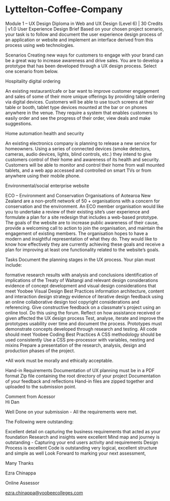 # Lyttelton-Coffee-Company
Module 1 – UX Design
Diploma in Web and UX Design  (Level 6) | 30 Credits | v1.0
User Experience Design
Brief
Based on your chosen project scenario, your task is to follow and document the user experience design process of an application or website and implement an interface derived from this process using web technologies.

Scenarios
Creating new ways for customers to engage with your brand can be a great way to increase awareness and drive sales. You are to develop a prototype that has been developed through a UX design process. Select one scenario from below.

Hospitality digital ordering

An existing restaurant/cafe or bar want to improve customer engagement and sales of some of their more unique offerings by providing table ordering via digital devices. Customers will be able to use touch screens at their table or booth, tablet type devices mounted at the bar or on phones anywhere in the venue. They require a system that enables customers to easily order and see the progress of their order, view deals and make suggestions.

Home automation health and security

An existing electronics company is planning to release a new service for homeowners. Using a series of connected devices (smoke detectors, cameras, audio devices, lights, blind controls, etc.) they intend to give customers control of their home and awareness of its health and security. Customers will be able to monitor and control their home from wall mounted tablets, and a web app accessed and controlled on smart TVs or from anywhere using their mobile phone.

Environmental/social enterprise website

ECO – Environment and Conservation Organisations of Aotearoa New Zealand are a non-profit network of 50 + organisations with a concern for conservation and the environment. An ECO member organisation would like you to undertake a review of their existing site’s user experience and formulate a plan for a site redesign that includes a web-based prototype. The goals of the website are to increase public awareness of their cause, provide a welcoming call to action to join the organisation, and maintain the engagement of existing members. The organisation hopes to have a modern and insightful representation of what they do. They would like to know how effectively they are currently achieving these goals and receive a plan for improving at least one functionality related to the website’s goals.

Tasks
Document the planning stages in the UX process. 
Your plan must include:

formative research results with analysis and conclusions 
identification of implications of the Treaty of Waitangi and relevant design considerations
evidence of concept development and visual design considerations that meet Yoobee Visual Design Best Practices
information architecture, content and interaction design strategy 
evidence of iterative design feedback using an online collaborative design tool 
copyright considerations and referencing. 
Give constructive feedback on a classmate's project using an online tool. Do this using the forum.
Reflect on how assistance received or given affected the UX design process
Test, analyse, iterate and improve the prototypes usability over time and document the process. Prototypes must demonstrate concepts developed through research and testing.
All code should meet Yoobee Coding Best Practices
A CSS methodology should be used consistently
Use a CSS pre-processor with variables, nesting and mixins
Prepare a presentation of the research, analysis, design and production phases of the project.


*All work must be morally and ethically acceptable.

Hand-in Requirements
Documentation of UX planning must be in a PDF format
Zip file containing the root directory of your project
Documentation of your feedback and reflections
Hand-in files are zipped together and uploaded to the submission point.

Comment from Acessor	
Hi Dan 

Well Done on your submission - All the requirements were met. 

The Following were outstanding: 

Excellent detail on capturing the business requirements that acted as your foundation 
Research and insights were excellent 
Mind map and journey is outstanding - Capturing your end users activity and requirements 
Design Process is excellent 
Code is outstanding very logical, excellent structure and simple as well 
Look Forward to marking your next assessment, 



Many Thanks 



Ezra Chinappa 

Online Assessor 

ezra.chinappa@yoobeecolleges.com 
